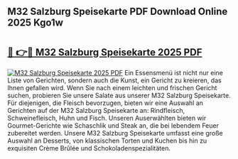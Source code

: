 ## M32 Salzburg Speisekarte PDF Download Online 2025 Kgo1w

# <h2><a href="http://gc6eb97.nevu.top/?p=M32+Salzburg+Speisekarte">🔗 👉🔴 M32 Salzburg Speisekarte 2025 PDF</a></h2>

[![M32 Salzburg Speisekarte 2025 PDF](https://i.imgur.com/dBaPXMq.png)](http://gc6eb97.nevu.top/?p=M32+Salzburg+Speisekarte)
Ein Essensmenü ist nicht nur eine Liste von Gerichten, sondern auch die Kunst, ein Gericht zu kreieren, das Ihnen gefallen wird. Wenn Sie nach einem leichten und frischen Gericht suchen, probieren Sie unsere Salate aus unserer M32 Salzburg Speisekarte. Für diejenigen, die Fleisch bevorzugen, bieten wir eine Auswahl an Gerichten auf der M32 Salzburg Speisekarte an: Rindfleisch, Schweinefleisch, Huhn und Fisch. Unseren Auserwählten bieten wir Gourmet-Gerichte wie Schaschlik und Steak an, die bei lebendem Feuer zubereitet werden. Unsere M32 Salzburg Speisekarte umfasst eine große Auswahl an Desserts, von klassischen Torten und Kuchen bis hin zu exquisiten Crème Brûlée und Schokoladenspezialitäten.

